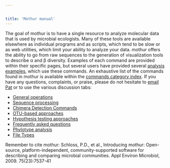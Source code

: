 ```yaml
---


title: 'Mothur manual'
---
```

The goal of mothur is to have a single resource to analyze molecular
data that is used by microbial ecologists. Many of these tools are
available elsewhere as individual programs and as scripts, which tend to
be slow or as web utilities, which limit your ability to analyze your
data. mothur offers the ability to go from raw sequences to the
generation of visualization tools to describe α and β diversity.
Examples of each command are provided within their specific pages, but
several users have provided several [analysis
examples](analysis_examples), which use these commands. An
exhaustive list of the commands found in mothur is available within the
[ commands category index](Special:Categories). If you have
any questions, complaints, or praise, please do not hesitate to [ email
Pat](Special:EmailUser/Pschloss) or to use the various
discussion tabs:

-   [General operations](General_operations)
-   [Sequence processing](Sequence_processing)
-   [Chimera Detection Commands](Chimera_Detection_Commands)
-   [OTU-based approaches](OTU-based_approaches)
-   [Hypothesis testing
    approaches](Hypothesis_testing_approaches)
-   [Frequently asked questions](Frequently_asked_questions)
-   [Phylotype analysis](Phylotype_analysis)
-   [File Types](File_Types)

Remember to cite mothur: Schloss, P.D., et al., Introducing mothur:
Open-source, platform-independent, community-supported software for
describing and comparing microbial communities. Appl Environ Microbiol,
2009. 75(23):7537-41
